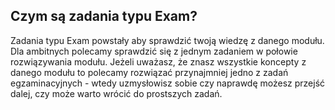 ## Czym są zadania typu Exam?

Zadania typu Exam powstały aby sprawdzić twoją wiedzę z danego modułu. Dla ambitnych polecamy sprawdzić się z jednym zadaniem w połowie rozwiązywania modułu. Jeżeli uważasz, że znasz wszystkie koncepty z danego modułu to polecamy rozwiązać przynajmniej jedno z zadań egzaminacyjnych - wtedy uzmysłowisz sobie czy naprawdę możesz przejść dalej, czy może warto wrócić do prostszych zadań.
